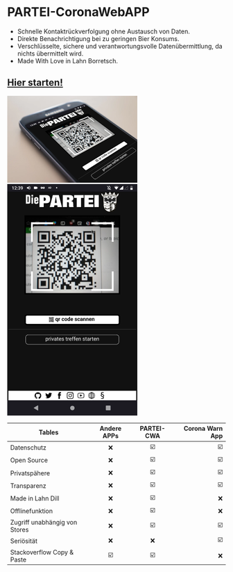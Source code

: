# PARTEI-CoronaWebAPP

* Schnelle Kontaktrückverfolgung ohne Austausch von Daten.
* Direkte Benachrichtigung bei zu geringen Bier Konsums.
* Verschlüsselte, sichere und verantwortungsvolle Datenübermittlung, da nichts übermittelt wird.
* Made With Love in Lahn Borretsch.

## [Hier starten!](https://cwa.partei-ldk.de)

<img src="https://raw.githubusercontent.com/DiePARTEILahnDill/PARTEI-CoronaWebAPP/main/cwa.png" width="300">
<img src="https://raw.githubusercontent.com/DiePARTEILahnDill/PARTEI-CoronaWebAPP/main/signal-2021-04-12-004000.png" width="300">

| Tables        | Andere APPs           | PARTEI-CWA  | Corona Warn App | 
| ------------- |:-------------:|:-------------:| -----:|
| Datenschutz      | ❌ | ☑️ | ☑️ |
| Open Source      | ❌ | ☑️ | ☑️ |
| Privatspähere | ❌ | ☑️ | ☑️ |
| Transparenz | ❌ | ☑️ | ☑️ |
| Made in Lahn Dill | ❌ | ☑️ | ❌  |
| Offlinefunktion | ❌ | ☑️ | ❌  |
| Zugriff unabhängig von Stores | ❌ | ☑️ |  ☑️  |
| Seriösität | ❌ | ❌ | ☑️ |
| Stackoverflow Copy & Paste | ☑️ | ☑️ | ❌ |
